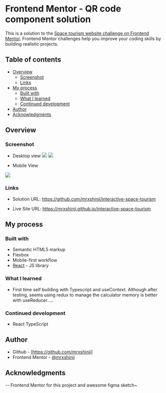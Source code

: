 # Frontend Mentor - QR code component solution

This is a solution to the [Space tourism website challenge on Frontend Mentor](https://www.frontendmentor.io/challenges/space-tourism-multipage-website-gRWj1URZ3). Frontend Mentor challenges help you improve your coding skills by building realistic projects. 


## Table of contents

- [Overview](#overview)
  - [Screenshot](#screenshot)
  - [Links](#links)
- [My process](#my-process)
  - [Built with](#built-with)
  - [What I learned](#what-i-learned)
  - [Continued development](#continued-development)
- [Author](#author)
- [Acknowledgments](#acknowledgments)


## Overview

### Screenshot
- Desktop view
![](./src/assets/images/for_readme/desktop.png)
![](./src/assets/images/for_readme/desktop2.png)

- Mobile View

![](./src/assets/images/for_readme/mobile.png)


### Links

- Solution URL: https://github.com/mrxshinji/interactive-space-tourism

- Live Site URL: https://mrxshinji.github.io/interactive-space-tourism



## My process

### Built with

- Semantic HTML5 markup
- Flexbox
- Mobile-first workflow
- [React](https://reactjs.org/) - JS library

### What I learned

- First time self building with Typescript and useContext. Although after testing, seems using redux to manage the calculator memory is better with useReducer.....


### Continued development

- React TypeScript

## Author

- Github - [https://github.com/mrxshinji]
- Frontend Mentor - [@mrxshinji](https://www.frontendmentor.io/profile/mrxshinji)

## Acknowledgments

-- Frontend Mentor for this project and awesome figma sketch~
